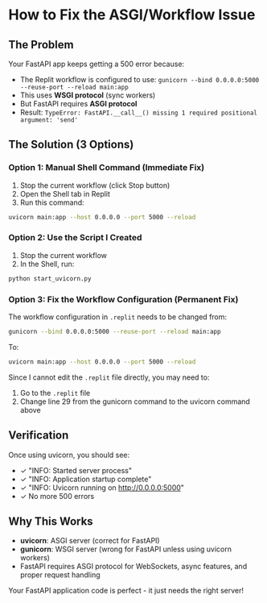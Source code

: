 # How to Fix the ASGI/Workflow Issue

## The Problem
Your FastAPI app keeps getting a 500 error because:
- The Replit workflow is configured to use: `gunicorn --bind 0.0.0.0:5000 --reuse-port --reload main:app`
- This uses **WSGI protocol** (sync workers)
- But FastAPI requires **ASGI protocol**
- Result: `TypeError: FastAPI.__call__() missing 1 required positional argument: 'send'`

## The Solution (3 Options)

### Option 1: Manual Shell Command (Immediate Fix)
1. Stop the current workflow (click Stop button)
2. Open the Shell tab in Replit
3. Run this command:
```bash
uvicorn main:app --host 0.0.0.0 --port 5000 --reload
```

### Option 2: Use the Script I Created
1. Stop the current workflow
2. In the Shell, run:
```bash
python start_uvicorn.py
```

### Option 3: Fix the Workflow Configuration (Permanent Fix)
The workflow configuration in `.replit` needs to be changed from:
```bash
gunicorn --bind 0.0.0.0:5000 --reuse-port --reload main:app
```
To:
```bash
uvicorn main:app --host 0.0.0.0 --port 5000 --reload
```

Since I cannot edit the `.replit` file directly, you may need to:
1. Go to the `.replit` file
2. Change line 29 from the gunicorn command to the uvicorn command above

## Verification
Once using uvicorn, you should see:
- ✓ "INFO: Started server process"
- ✓ "INFO: Application startup complete"
- ✓ "INFO: Uvicorn running on http://0.0.0.0:5000"
- ✓ No more 500 errors

## Why This Works
- **uvicorn**: ASGI server (correct for FastAPI)
- **gunicorn**: WSGI server (wrong for FastAPI unless using uvicorn workers)
- FastAPI requires ASGI protocol for WebSockets, async features, and proper request handling

Your FastAPI application code is perfect - it just needs the right server!